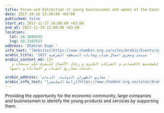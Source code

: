 ```yaml
---
title: Forum and Exhibition of young businessmen and women of the Eastern Region 2017
date: 2017-10-16 13:58:00 +03:00
published: false
start_at: 2017-11-27 16:00:00 +03:00
end_at: 2017-11-29 22:00:00 +03:00
location:
  lat: 26.3808645
  lng: 50.2107617
address: 'Dhahran Expo '
info_text: "[Website](https://www.chamber.org.sa/sites/Arabic/Events/aybcf2017/Pages/Home.aspx)"
arabic_title: 'منتدى ومعرض اعمال شباب وشابات المنطقة الشرقية 2017 '
arabic_content_md: |2+
   يهدف إلى إتاحة الفرصة للمجتمع الاقتصادي و الشركات الكبرى و رجال الأعمال للتعرف على منتجات و
  خدمات مشاريع الشباب و الشابات و دعمها.

arabic_address: 'معارض الظهران الدولية، الدمام '
arabic_info_text: "[رابط الملتقى](https://www.chamber.org.sa/sites/Arabic/Events/aybcf2017/Pages/Home.aspx)"
---
```


Providing the opportunity for the economic community, large companies and businessmen to identify the young products and services by supporting them.
